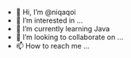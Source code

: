 - 👋 Hi, I’m @niqaqoi
- 👀 I’m interested in ...
- 🌱 I’m currently learning Java
- 💞️ I’m looking to collaborate on ...
- 📫 How to reach me ...

<!---
niqaqoi/niqaqoi is a ✨ special ✨ repository because its `README.md` (this file) appears on your GitHub profile.
You can click the Preview link to take a look at your changes.
--->
